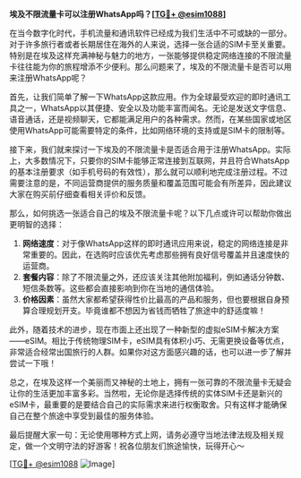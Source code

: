 **埃及不限流量卡可以注册WhatsApp吗？[[TG💪+ @esim1088](https://t.me/s/esim1088)]**

在当今数字化时代，手机流量和通讯软件已经成为我们生活中不可或缺的一部分。对于许多旅行者或者长期居住在海外的人来说，选择一张合适的SIM卡至关重要。特别是在埃及这样充满神秘与魅力的地方，一张能够提供稳定网络连接的不限流量卡往往能为你的旅程增添不少便利。那么问题来了，埃及的不限流量卡是否可以用来注册WhatsApp呢？

首先，让我们简单了解一下WhatsApp这款应用。作为全球最受欢迎的即时通讯工具之一，WhatsApp以其便捷、安全以及功能丰富而闻名。无论是发送文字信息、语音通话，还是视频聊天，它都能满足用户的各种需求。然而，在某些国家或地区使用WhatsApp可能需要特定的条件，比如网络环境的支持或是SIM卡的限制等。

接下来，我们就来探讨一下埃及的不限流量卡是否适合用于注册WhatsApp。实际上，大多数情况下，只要你的SIM卡能够正常连接到互联网，并且符合WhatsApp的基本注册要求（如手机号码的有效性），那么就可以顺利地完成注册过程。不过需要注意的是，不同运营商提供的服务质量和覆盖范围可能会有所差异，因此建议大家在购买前仔细查看相关评价和反馈。

那么，如何挑选一张适合自己的埃及不限流量卡呢？以下几点或许可以帮助你做出更明智的选择：

1. **网络速度**：对于像WhatsApp这样的即时通讯应用来说，稳定的网络连接是非常重要的。因此，在选购时应该优先考虑那些拥有良好信号覆盖并且速度快的运营商。
2. **套餐内容**：除了不限流量之外，还应该关注其他附加福利，例如通话分钟数、短信条数等。这些都会直接影响到你在当地的通信体验。
3. **价格因素**：虽然大家都希望获得性价比最高的产品和服务，但也要根据自身预算合理规划开支。毕竟谁都不想因为省钱而牺牲了旅途中的舒适度嘛！

此外，随着技术的进步，现在市面上还出现了一种新型的虚拟eSIM卡解决方案——eSIM。相比于传统物理SIM卡，eSIM具有体积小巧、无需更换设备等优点，非常适合经常出国旅行的人群。如果你对这方面感兴趣的话，也可以进一步了解并尝试一下哦！

总之，在埃及这样一个美丽而又神秘的土地上，拥有一张可靠的不限流量卡无疑会让你的生活更加丰富多彩。当然啦，无论你是选择传统的实体SIM卡还是新兴的eSIM卡，最重要的是要结合自己的实际需求来进行权衡取舍。只有这样才能确保自己在整个旅途中享受到最佳的服务体验。

最后提醒大家一句：无论使用哪种方式上网，请务必遵守当地法律法规及相关规定，做一个文明守法的好游客！祝各位朋友们旅途愉快，玩得开心～

[[TG💪+ @esim1088](https://t.me/s/esim1088) ![Image](https://i.postimg.cc/4NQfJmqS/Snipaste-2025-05-13-00-14-12.png)]